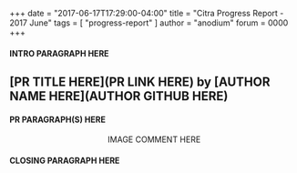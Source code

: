 +++
date = "2017-06-17T17:29:00-04:00"
title = "Citra Progress Report - 2017 June"
tags = [ "progress-report" ]
author = "anodium"
forum = 0000
+++

#### INTRO PARAGRAPH HERE

## [PR TITLE HERE](PR LINK HERE) by [AUTHOR NAME HERE](AUTHOR GITHUB HERE)

#### PR PARAGRAPH(S) HERE

<p style="text-align: center;">
<img alt="" src="IMAGE LINK HERE" />
IMAGE COMMENT HERE
</p>

#### CLOSING PARAGRAPH HERE
